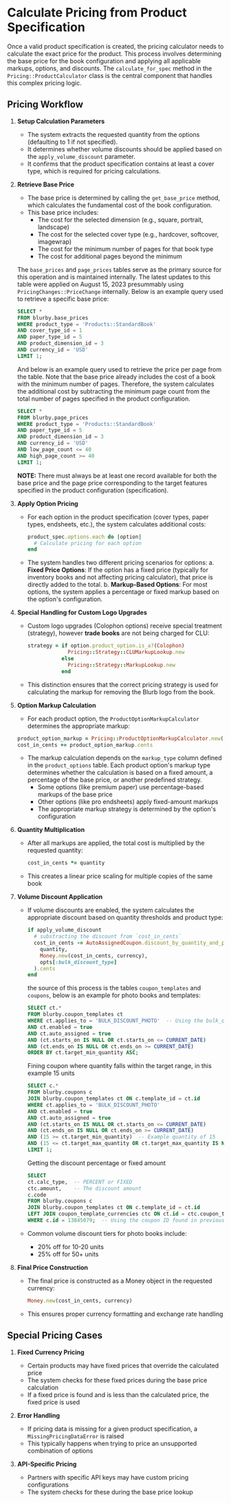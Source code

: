 # Calculate Pricing from Product Specification

Once a valid product specification is created, the pricing calculator needs to calculate the exact price for the product. This process involves determining the base price for the book configuration and applying all applicable markups, options, and discounts. The `calculate_for_spec` method in the `Pricing::ProductCalculator` class is the central component that handles this complex pricing logic.

## Pricing Workflow

1. **Setup Calculation Parameters**
    - The system extracts the requested quantity from the options (defaulting to 1 if not specified).
    - It determines whether volume discounts should be applied based on the `apply_volume_discount` parameter.
    - It confirms that the product specification contains at least a cover type, which is required for pricing calculations.

2. **Retrieve Base Price**
    - The base price is determined by calling the `get_base_price` method, which calculates the fundamental cost of the book configuration.
    - This base price includes:
      - The cost for the selected dimension (e.g., square, portrait, landscape)
      - The cost for the selected cover type (e.g., hardcover, softcover, imagewrap)
      - The cost for the minimum number of pages for that book type
      - The cost for additional pages beyond the minimum

    The `base_prices` and `page_prices` tables serve as the primary source for this operation and is maintained internally. The latest updates to this table were applied on August 15, 2023 presummably using `PricingChanges::PriceChange` internally. Below is an example query used to retrieve a specific base price:

    ```sql
    SELECT *
    FROM blurby.base_prices
    WHERE product_type = 'Products::StandardBook'
    AND cover_type_id = 1
    AND paper_type_id = 5
    AND product_dimension_id = 3
    AND currency_id = 'USD'
    LIMIT 1;
    ```

    And below is an example query used to retrieve the price per page from the table. Note that the base price already includes the cost of a book with the minimum number of pages. Therefore, the system calculates the additional cost by subtracting the minimum page count from the total number of pages specified in the product configuration.

    ```sql
    SELECT *
    FROM blurby.page_prices
    WHERE product_type = 'Products::StandardBook'
    AND paper_type_id = 5
    AND product_dimension_id = 3
    AND currency_id = 'USD'
    AND low_page_count <= 40
    AND high_page_count >= 40
    LIMIT 1;
    ```

    **NOTE:** There must always be at least one record available for both the base price and the page price corresponding to the target features specified in the product configuration (specification).

3. **Apply Option Pricing**
   - For each option in the product specification (cover types, paper types, endsheets, etc.), the system calculates additional costs:

     ```ruby
     product_spec.options.each do |option|
       # Calculate pricing for each option
     end
     ```

   - The system handles two different pricing scenarios for options:
     a. **Fixed Price Options**: If the option has a fixed price (typically for inventory books and not affecting pricing calculator), that price is directly added to the total.
     b. **Markup-Based Options**: For most options, the system applies a percentage or fixed markup based on the option's configuration.

4. **Special Handling for Custom Logo Upgrades**
   - Custom logo upgrades (Colophon options) receive special treatment (strategy), however **trade books** are not being charged for CLU:

     ```ruby
     strategy = if option.product_option.is_a?(Colophon)
                  Pricing::Strategy::CLUMarkupLookup.new
                else
                  Pricing::Strategy::MarkupLookup.new
                end
     ```

   - This distinction ensures that the correct pricing strategy is used for calculating the markup for removing the Blurb logo from the book.

5. **Option Markup Calculation**
    - For each product option, the `ProductOptionMarkupCalculator` determines the appropriate markup:

     ```ruby
     product_option_markup = Pricing::ProductOptionMarkupCalculator.new(option, product_spec, currency).markup(strategy)
     cost_in_cents += product_option_markup.cents
     ```

    - The markup calculation depends on the `markup_type` column defined in the `product_options` table. Each product option's markup type determines whether the calculation is based on a fixed amount, a percentage of the base price, or another predefined strategy.
      - Some options (like premium paper) use percentage-based markups of the base price
      - Other options (like pro endsheets) apply fixed-amount markups
      - The appropriate markup strategy is determined by the option's configuration

6. **Quantity Multiplication**
   - After all markups are applied, the total cost is multiplied by the requested quantity:

     ```ruby
     cost_in_cents *= quantity
     ```

   - This creates a linear price scaling for multiple copies of the same book

7. **Volume Discount Application**
   - If volume discounts are enabled, the system calculates the appropriate discount based on quantity thresholds and product type:

     ```ruby
     if apply_volume_discount
       # substracting the discount from `cost_in_cents`
       cost_in_cents -= AutoAssignedCoupon.discount_by_quantity_and_price_and_type(
         quantity,
         Money.new(cost_in_cents, currency),
         opts[:bulk_discount_type]
       ).cents
     end
     ```

     the source of this process is the tables `coupon_templates` and `coupons`, below is an example for photo books and templates:

     ```sql
     SELECT ct.*
     FROM blurby.coupon_templates ct
     WHERE ct.applies_to = 'BULK_DISCOUNT_PHOTO'  -- Using the bulk_discount_type parameter
     AND ct.enabled = true
     AND ct.auto_assigned = true
     AND (ct.starts_on IS NULL OR ct.starts_on <= CURRENT_DATE)
     AND (ct.ends_on IS NULL OR ct.ends_on >= CURRENT_DATE)
     ORDER BY ct.target_min_quantity ASC;
     ```

     Fining coupon where quantity falls within the target range, in this example 15 units

     ```sql
     SELECT c.*
     FROM blurby.coupons c
     JOIN blurby.coupon_templates ct ON c.template_id = ct.id
     WHERE ct.applies_to = 'BULK_DISCOUNT_PHOTO'
     AND ct.enabled = true
     AND ct.auto_assigned = true
     AND (ct.starts_on IS NULL OR ct.starts_on <= CURRENT_DATE)
     AND (ct.ends_on IS NULL OR ct.ends_on >= CURRENT_DATE)
     AND (15 >= ct.target_min_quantity)  -- Example quantity of 15
     AND (15 <= ct.target_max_quantity OR ct.target_max_quantity IS NULL)
     LIMIT 1;
     ```

     Getting the discount percentage or fixed amount

     ```sql
     SELECT
     ct.calc_type,  -- PERCENT or FIXED
     ctc.amount,    -- The discount amount
     c.code
     FROM blurby.coupons c
     JOIN blurby.coupon_templates ct ON c.template_id = ct.id
     LEFT JOIN coupon_template_currencies ctc ON ct.id = ctc.coupon_template_id AND ctc.currency_iso_id = 'USD'
     WHERE c.id = 13845079;  -- Using the coupon ID found in previous query
     ```

   - Common volume discount tiers for photo books include:
     - 20% off for 10-20 units
     - 25% off for 50+ units

8. **Final Price Construction**
   - The final price is constructed as a Money object in the requested currency:

     ```ruby
     Money.new(cost_in_cents, currency)
     ```

   - This ensures proper currency formatting and exchange rate handling

## Special Pricing Cases

1. **Fixed Currency Pricing**
   - Certain products may have fixed prices that override the calculated price
   - The system checks for these fixed prices during the base price calculation
   - If a fixed price is found and is less than the calculated price, the fixed price is used

2. **Error Handling**
   - If pricing data is missing for a given product specification, a `MissingPricingDataError` is raised
   - This typically happens when trying to price an unsupported combination of options

3. **API-Specific Pricing**
   - Partners with specific API keys may have custom pricing configurations
   - The system checks for these during the base price lookup
